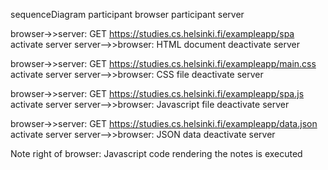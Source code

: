 sequenceDiagram
participant browser
participant server

browser->>server: GET https://studies.cs.helsinki.fi/exampleapp/spa
activate server
server-->>browser: HTML document
deactivate server

browser->>server: GET https://studies.cs.helsinki.fi/exampleapp/main.css
activate server
server-->>browser: CSS file
deactivate server

browser->>server: GET https://studies.cs.helsinki.fi/exampleapp/spa.js
activate server
server-->>browser: Javascript file
deactivate server

browser->>server: GET https://studies.cs.helsinki.fi/exampleapp/data.json
activate server
server-->>browser: JSON data
deactivate server

Note right of browser: Javascript code rendering the notes is executed
